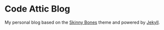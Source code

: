 # Code Attic Blog

My personal blog based on the [Skinny Bones](http://mmistakes.github.io/skinny-bones-jekyll) theme and powered by [Jekyll](https://jekyllrb.com).
